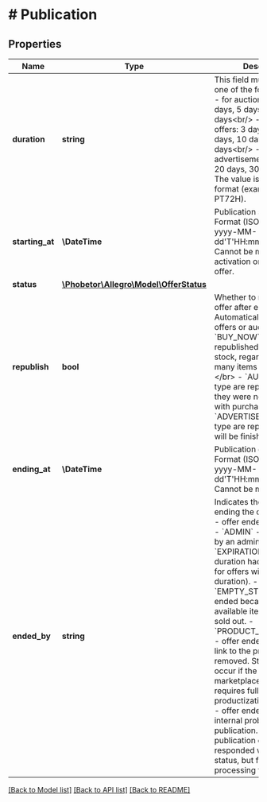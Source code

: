 # # Publication

## Properties

Name | Type | Description | Notes
------------ | ------------- | ------------- | -------------
**duration** | **string** | This field must be set to one of the following:&lt;br/&gt; - for auctions: 1 day, 3 days, 5 days, 7 days, 10 days&lt;br/&gt; - for buy-now offers: 3 days, 5 days, 7 days, 10 days, 20 days, 30 days&lt;br/&gt; - for advertisements: 10 days, 20 days, 30 days.&lt;br/&gt; The value is in ISO 8601 format (example: PT24H, PT72H). | [optional]
**starting_at** | **\DateTime** | Publication starting date: Format (ISO 8601) - yyyy-MM-dd&#39;T&#39;HH:mm:ss.SSSZ. Cannot be modified after activation or ending of the offer. | [optional]
**status** | [**\Phobetor\Allegro\Model\OfferStatus**](OfferStatus.md) |  | [optional]
**republish** | **bool** | Whether to republish an offer after ending. Automatically republish offers or auctions:&lt;/br&gt; - &#x60;BUY_NOW&#x60; offer type are republished with initial stock, regardless of how many items you have sold.&lt;/br&gt; - &#x60;AUCTION&#x60; offer type are republished only if they were not concluded with purchase.&lt;/br&gt; - &#x60;ADVERTISEMENT&#x60; offer type are republished until it will be finished manually. | [optional]
**ending_at** | **\DateTime** | Publication ending date: Format (ISO 8601) - yyyy-MM-dd&#39;T&#39;HH:mm:ss.SSSZ. Cannot be modified | [optional]
**ended_by** | **string** | Indicates the reason for ending the offer: - &#x60;USER&#x60; - offer ended by the seller. - &#x60;ADMIN&#x60; - offer ended by an admin. - &#x60;EXPIRATION&#x60; - offer duration had expired (valid for offers with specified duration). - &#x60;EMPTY_STOCK&#x60; - offer ended because all available items had been sold out. - &#x60;PRODUCT_DETACHMENT&#x60; - offer ended because its link to the product was removed. Status will only occur   if the base marketplace of offer requires full productization. - &#x60;ERROR&#x60; - offer ended due to internal problem with offer publication. The publication command responded with   success status, but further processing failed. | [optional] [readonly]

[[Back to Model list]](../../README.md#models) [[Back to API list]](../../README.md#endpoints) [[Back to README]](../../README.md)
